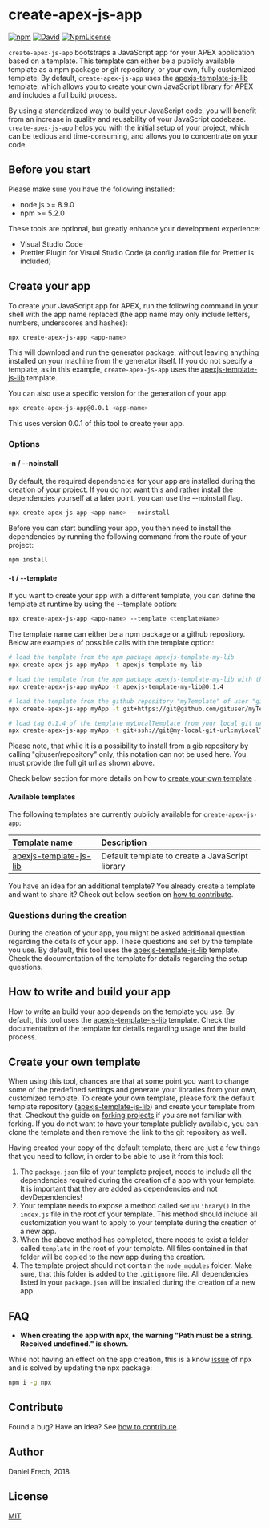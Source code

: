 # create-apex-js-app

[![npm](https://img.shields.io/npm/v/create-apex-js-app.svg?style=flat-square)](https://www.npmjs.com/package/create-apex-js-app) 
[![David](https://img.shields.io/david/dfrechdev/create-apex-js-app.svg?style=flat-square)](https://github.com/dfrechdev/create-apex-js-app/blob/master/package.json) 
[![NpmLicense](https://img.shields.io/npm/l/create-apex-js-app.svg?style=flat-square)](https://github.com/dfrechdev/create-apex-js-app/blob/master/LICENSE)

`create-apex-js-app` bootstraps a JavaScript app for your APEX application based on a template. This template can either be a publicly available template as a npm package or git repository, or your own, fully customized template. By default, `create-apex-js-app` uses the [apexjs-template-js-lib][defaulttemplate] template, which allows you to create your own JavaScript library for APEX and includes a full build process.

By using a standardized way to build your JavaScript code, you will benefit from an increase in quality and reusability of your JavaScript codebase. `create-apex-js-app` helps you with the initial setup of your project, which can be tedious and time-consuming, and allows you to concentrate on your code.

## Before you start

Please make sure you have the following installed:

-   node.js >= 8.9.0
-   npm >= 5.2.0

These tools are optional, but greatly enhance your development experience:

-   Visual Studio Code
-   Prettier Plugin for Visual Studio Code (a configuration file for Prettier is included)

## Create your app

To create your JavaScript app for APEX, run the following command in your shell with the app name replaced (the app name may only include letters, numbers, underscores and hashes):

```bash
npx create-apex-js-app <app-name>
```

This will download and run the generator package, without leaving anything installed on your machine from the generator itself. If you do not specify a template, as in this example, `create-apex-js-app` uses the [apexjs-template-js-lib][defaulttemplate] template.

You can also use a specific version for the generation of your app:

```bash
npx create-apex-js-app@0.0.1 <app-name>
```

This uses version 0.0.1 of this tool to create your app.

### Options

#### -n / --noinstall

By default, the required dependencies for your app are installed during the creation of your project. If you do not want this and rather install the dependencies yourself at a later point, you can use the --noinstall flag.

```bash
npx create-apex-js-app <app-name> --noinstall
```

Before you can start bundling your app, you then need to install the dependencies by running the following command from the route of your project:

```bash
npm install
```

#### -t / --template <templateName>

If you want to create your app with a different template, you can define the template at runtime by using the --template option:

```bash
npx create-apex-js-app <app-name> --template <templateName>
```

The template name can either be a npm package or a github repository. Below are examples of possible calls with the template option:

```bash
# load the template from the npm package apexjs-template-my-lib
npx create-apex-js-app myApp -t apexjs-template-my-lib

# load the template from the npm package apexjs-template-my-lib with the version 0.1.4
npx create-apex-js-app myApp -t apexjs-template-my-lib@0.1.4

# load the template from the github repository "myTemplate" of user "gituser" via https
npx create-apex-js-app myApp -t git+https://git@github.com/gituser/myTemplate.git

# load tag 0.1.4 of the template myLocalTemplate from your local git url with ssh
npx create-apex-js-app myApp -t git+ssh://git@my-local-git-url:myLocalTemplate.git#0.1.4
```

Please note, that while it is a possibility to install from a gib repository by calling "gituser/repository" only, this notation can not be used here. You must provide the full git url as shown above.

Check below section for more details on how to [create your own template](#create-your-own-template) .

#### Available templates

The following templates are currently publicly available for `create-apex-js-app`:

| Template name | Description | 
| :------------ | :---------- |
| [apexjs-template-js-lib][defaulttemplate]  | Default template to create a JavaScript library  |

You have an idea for an additional template? You already create a template and want to share it? Check out below section on [how to contribute][contributing].

### Questions during the creation

During the creation of your app, you might be asked additional question regarding the details of your app. These questions are set by the template you use. By default, this tool uses the [apexjs-template-js-lib][defaulttemplate] template. Check the documentation of the template for details regarding the setup questions.

## How to write and build your app

How to write an build your app depends on the template you use. By default, this tool uses the [apexjs-template-js-lib][defaulttemplate] template. Check the documentation of the template for details regarding usage and the build process.

## Create your own template

When using this tool, chances are that at some point you want to change some of the predefined settings and generate your libraries from your own, customized template. To create your own template, please fork the default template repository ([apexjs-template-js-lib][defaulttemplate]) and create your template from that. Checkout the guide on [forking projects](https://guides.github.com/activities/forking/) if you are not familiar with forking. If you do not want to have your template publicly available, you can clone the template and then remove the link to the git repository as well.

Having created your copy of the default template, there are just a few things that you need to follow, in order to be able to use it from this tool:

1. The `package.json` file of your template project, needs to include all the dependencies required during the creation of a app with your template. It is important that they are added as dependencies and not devDependencies!
2. Your template needs to expose a method called `setupLibrary()` in the `index.js` file in the root of your template. This method should include all customization you want to apply to your template during the creation of a new app.
3. When the above method has completed, there needs to exist a folder called `template` in the root of your template. All files contained in that folder will be copied to the new app during the creation.
4. The template project should not contain the `node_modules` folder. Make sure, that this folder is added to the `.gitignore` file. All dependencies listed in your `package.json` will be installed during the creation of a new app.

## FAQ

- **When creating the app with npx, the warning "Path must be a string. Received undefined." is shown.**

While not having an effect on the app creation, this is a know [issue](https://github.com/zkat/npx/issues/144) of npx and is solved by updating the npx package:

```bash
npm i -g npx
```

## Contribute

Found a bug? Have an idea? See [how to contribute][contributing].

## Author

Daniel Frech, 2018

## License

[MIT](LICENSE)

[contributing]: /CONTRIBUTING.md
[defaulttemplate]: https://github.com/dfrechdev/apexjs-template-js-lib
